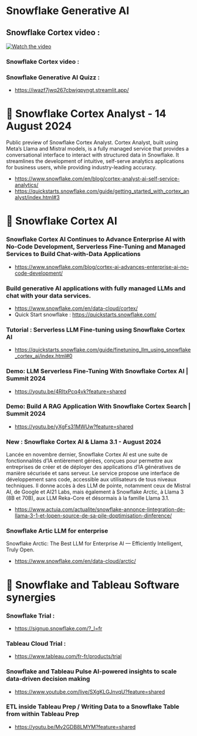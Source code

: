 #  Snowflake Generative AI 

## Snowflake Cortex video : 
[![Watch the video](https://i9.ytimg.com/vi_webp/1RqWVpDzcxg/mqdefault.webp?v=66dc81b5&sqp=CMS3-rYG&rs=AOn4CLAMMKXBY7I3fX7oFe2hBdaKSeFc_w)](https://youtu.be/1RqWVpDzcxg)

### Snowflake Cortex video : 


### Snowflake Generative AI Quizz : 
- https://iwazf7jwq267cbwjqpyngt.streamlit.app/

# 🚀 Snowflake Cortex Analyst - 14 August 2024 
Public preview of Snowflake Cortex Analyst. Cortex Analyst, built using Meta’s Llama and Mistral models, is a fully managed service that provides a conversational interface to interact with structured data in Snowflake. It streamlines the development of intuitive, self-serve analytics applications for business users, while providing industry-leading accuracy.
- https://www.snowflake.com/en/blog/cortex-analyst-ai-self-service-analytics/
- https://quickstarts.snowflake.com/guide/getting_started_with_cortex_analyst/index.html#3
 

# 🚀 Snowflake Cortex AI

### Snowflake Cortex AI Continues to Advance Enterprise AI with No-Code Development, Serverless Fine-Tuning and Managed Services to Build Chat-with-Data Applications
- https://www.snowflake.com/blog/cortex-ai-advances-enterprise-ai-no-code-development/

### Build generative AI applications with fully managed LLMs and chat with your data services. 
- https://www.snowflake.com/en/data-cloud/cortex/
- Quick Start snowflake : https://quickstarts.snowflake.com/
                
### Tutorial : Serverless LLM Fine-tuning using Snowflake Cortex AI
   - https://quickstarts.snowflake.com/guide/finetuning_llm_using_snowflake_cortex_ai/index.html#0
                
### Demo: LLM Serverless Fine-Tuning With Snowflake Cortex AI | Summit 2024
   - https://youtu.be/4RItxPcq4vk?feature=shared
                
### Demo: Build A RAG Application With Snowflake Cortex Search | Summit 2024
  - https://youtu.be/yXgFs31MWUw?feature=shared

### New : Snowflake Cortex AI & Llama 3.1 - August 2024
Lancée en novembre dernier, Snowflake Cortex AI est une suite de fonctionnalités d’IA entièrement gérées, conçues pour permettre aux entreprises de créer et de déployer des applications d’IA génératives de manière sécurisée et sans serveur. Le service propose une interface de développement sans code, accessible aux utilisateurs de tous niveaux techniques. Il donne accès à des LLM de pointe, notamment ceux de Mistral AI, de Google et AI21 Labs, mais également à Snowflake Arctic, à Llama 3 (8B et 70B), aux LLM Reka-Core et désormais à la famille Llama 3.1.
- https://www.actuia.com/actualite/snowflake-annonce-lintegration-de-llama-3-1-et-lopen-source-de-sa-pile-doptimisation-dinference/

### Snowflake Artic LLM for enterprise 
Snowflake Arctic: The Best LLM for Enterprise AI — Efficiently Intelligent, Truly Open. 
- https://www.snowflake.com/en/data-cloud/arctic/


# 🚀 Snowflake and Tableau Software synergies 
  ### Snowflake Trial : 
  - https://signup.snowflake.com/?_l=fr
  ### Tableau Cloud Trial : 
  - https://www.tableau.com/fr-fr/products/trial
  ### Snowflake and Tableau Pulse AI-powered insights to scale data-driven decision making
  - https://www.youtube.com/live/SXgKLGJnvqU?feature=shared
  ### ETL inside Tableau Prep / Writing Data to a Snowflake Table from within Tableau Prep
  - https://youtu.be/Mv2GDB8LMYM?feature=shared




